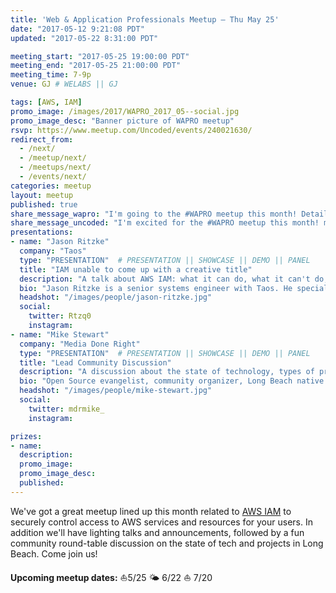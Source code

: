 ```yaml
---
title: 'Web & Application Professionals Meetup – Thu May 25'
date: "2017-05-12 9:21:08 PDT"                                                 # posted date
updated: "2017-05-22 8:31:00 PDT"                                               # updated date

meeting_start: "2017-05-25 19:00:00 PDT"                                         # meeting start date
meeting_end: "2017-05-25 21:00:00 PDT"                                           # meeting end date
meeting_time: 7-9p
venue: GJ # WELABS || GJ

tags: [AWS, IAM]
promo_image: /images/2017/WAPRO_2017_05--social.jpg
promo_image_desc: "Banner picture of WAPRO meetup"
rsvp: https://www.meetup.com/Uncoded/events/240021630/
redirect_from:
  - /next/
  - /meetup/next/
  - /meetups/next/
  - /events/next/
categories: meetup
layout: meetup
published: true
share_message_wapro: "I'm going to the #WAPRO meetup this month! Details: meetup.com/uncoded/events/"
share_message_uncoded: "I'm excited for the #WAPRO meetup this month! meetup.com/uncoded/events/ @uncodedlb #uncoded"
presentations:
- name: "Jason Ritzke"
  company: "Taos"
  type: "PRESENTATION"  # PRESENTATION || SHOWCASE || DEMO || PANEL
  title: "IAM unable to come up with a creative title"
  description: "A talk about AWS IAM: what it can do, what it can't do, and why you should care (probably more than a little)."
  bio: "Jason Ritzke is a senior systems engineer with Taos. He specializes in secure, effective deployments of open-source software that help businesses and individuals achieve their goals and dreams. He helps run DC562 and is a maintainer of the Reclass external node classifier."
  headshot: "/images/people/jason-ritzke.jpg"
  social:
    twitter: Rtzq0
    instagram:
- name: "Mike Stewart"
  company: "Media Done Right"
  type: "PRESENTATION"  # PRESENTATION || SHOWCASE || DEMO || PANEL
  title: "Lead Community Discussion"
  description: "A discussion about the state of technology, types of projects going on locally, and time for general Q & A."
  bio: "Open Source evangelist, community organizer, Long Beach native. From enterprise I.T. to consulting.  Ultimately, licensing independence for his clients plus the discovery of the principles behind free software, led him to Drupal as a veritable swiss-army-knife for the web, and more generally the promotion and use of freedom software."
  headshot: "/images/people/mike-stewart.jpg"
  social:
    twitter: mdrmike_
    instagram:

prizes:
- name:
  description:
  promo_image:
  promo_image_desc:
  published:
---
```



We've got a great meetup lined up this month related to [AWS IAM](https://aws.amazon.com/iam/) to securely control access to AWS services and resources for your users.  In addition we'll have lighting talks and announcements, followed by a fun community round-table discussion on the state of tech and projects in Long Beach.  Come join us!

**Upcoming meetup dates:**  ⛵5/25  🌤 6/22 ⛵  7/20


<!--more-->
